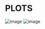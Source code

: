 # PLOTS
![image](https://user-images.githubusercontent.com/78598588/120811530-a59ccd00-c57e-11eb-8ab8-20a712bef99e.png)
![image](https://user-images.githubusercontent.com/78598588/120811563-b0576200-c57e-11eb-9a14-0c01285e7cf0.png)

